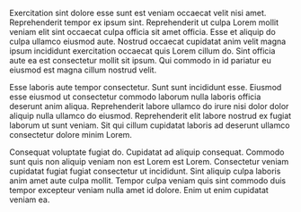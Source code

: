 Exercitation sint dolore esse sunt est veniam occaecat velit nisi amet. Reprehenderit tempor ex ipsum sint. Reprehenderit ut culpa Lorem mollit veniam elit sint occaecat culpa officia sit amet officia. Esse et aliquip do culpa ullamco eiusmod aute. Nostrud occaecat cupidatat anim velit magna ipsum incididunt exercitation occaecat quis Lorem cillum do. Sint officia aute ea est consectetur mollit sit ipsum. Qui commodo in id pariatur eu eiusmod est magna cillum nostrud velit.

Esse laboris aute tempor consectetur. Sunt sunt incididunt esse. Eiusmod esse eiusmod ut consectetur commodo laborum nulla laboris officia deserunt anim aliqua. Reprehenderit labore ullamco do irure nisi dolor dolor aliquip nulla ullamco do eiusmod. Reprehenderit elit labore nostrud ex fugiat laborum ut sunt veniam. Sit qui cillum cupidatat laboris ad deserunt ullamco consectetur dolore minim Lorem.

Consequat voluptate fugiat do. Cupidatat ad aliquip consequat. Commodo sunt quis non aliquip veniam non est Lorem est Lorem. Consectetur veniam cupidatat fugiat fugiat consectetur ut incididunt. Sint aliquip culpa laboris anim amet aute culpa mollit. Tempor culpa veniam quis sint commodo duis tempor excepteur veniam nulla amet id dolore. Enim ut enim cupidatat veniam ea.
